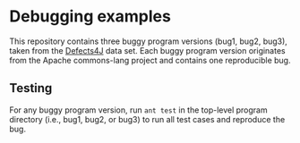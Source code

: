 # Debugging examples
This repository contains three buggy program versions (bug1, bug2, bug3), taken
from the [Defects4J](https://github.com/rjust/defects4j) data set. Each buggy
program version originates from the Apache commons-lang project and contains one
reproducible bug.

Testing
-------
For any buggy program version, run `ant test` in the top-level program directory
(i.e., bug1, bug2, or bug3) to run all test cases and reproduce the bug.
